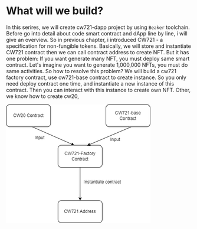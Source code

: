 # What will we build?

In this serires, we will create cw721-dapp project by using `Beaker` toolchain. Before go into detail about code smart contract and dApp line by line, i will give an overview. So in previous chapter, i introduced CW721 - a specification for non-fungible tokens. Basically, we will store and instantiate CW721 contract then we can call contract address to create NFT. But it has one problem: If you want generate many NFT, you must deploy same smart contract. Let's imagine you want to generate 1,000,000 NFTs, you must do same activities. So how to resolve this problem? We will build a cw721 factory contract, use cw721-base contract to create instance. So you only need deploy contract one time, and instantiate a new instance of this contract. Then you can interact with this instance to create own NFT. Other, we know how to create cw20, 

![cw721-dapp](./cw721.png)


